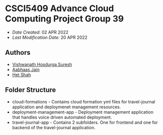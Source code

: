 # CSCI5409 Advance Cloud Computing Project Group 39

* *Date Created*: 02 APR 2022
* *Last Modification Date*: 20 APR 2022

## Authors

* [Vishwanath Hosdurga Suresh](mailto:vs542176@dal.ca)
* [Aabhaas Jain](mailto:aabhaas.jain@dal.ca)
* [Het Shah](mailto:ht699147@dal.ca)

## Folder Structure

* cloud-formations - Contains cloud formation yml files for travel-journal application and deploymenet management resources.
* deployment-management-app - Deployment management application that handles voice driven automated deployment.
* travel-journal-app - Contains 2 subfolders. One for frontend and one for backend of the travel-journal application. 
